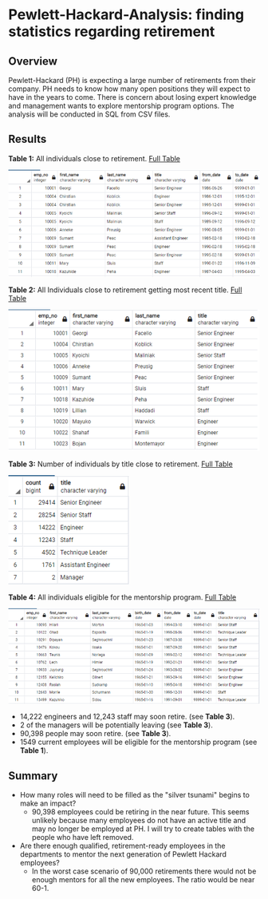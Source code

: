 # Pewlett-Hackard-Analysis: finding statistics regarding retirement

## Overview
Pewlett-Hackard (PH) is expecting a large number of retirements from their company.  PH needs to know how many open positions they will expect to have in the years to come.  There is concern about losing expert knowledge and management wants to explore mentorship program options.  The analysis will be conducted in SQL from CSV files.


## Results
**Table 1:** All individuals close to retirement.  [Full Table](Data/retirement_titles.csv)

![retirement_titles](Table-Previews/retirement_titles_preview.png)

**Table 2:** All Individuals close to retirement getting most recent title.  [Full Table](Data/unique_titles.csv)

![retirement_titles](Table-Previews/unique_titles_preview.png)

**Table 3:** Number of individuals by title close to retirement.  [Full Table](Data/retiring_titles.csv)

![retirement_titles](Table-Previews/retiring_titles_preview.png)

**Table 4:** All individuals eligible for the mentorship program.  [Full Table](Data/mentorship_eligibilty.csv)

![retirement_titles](Table-Previews/mentorship_eligibilty_preview.png)

- 14,222 engineers and 12,243 staff may soon retire. (see **Table 3**).
- 2 of the managers will be potentially leaving (see **Table 3**).
- 90,398 people may soon retire. (see **Table 3**).
- 1549 current employees will be eligible for the mentorship program (see **Table 1**). 

## Summary

- How many roles will need to be filled as the "silver tsunami" begins to make an impact?
  - 90,398 employees could be retiring in the near future. This seems unlikely because many employees do not have an active title and may no longer be employed at PH.  I will try to create tables with the people who have left removed. 
- Are there enough qualified, retirement-ready employees in the departments to mentor the next generation of Pewlett Hackard employees?
   - In the worst case scenario of 90,000 retirements there would not be enough mentors for all the new employees. The ratio would be near 60-1.



